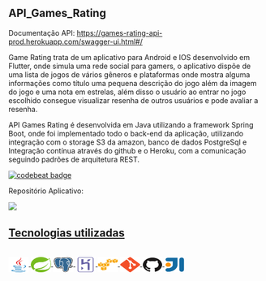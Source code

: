 ## API_Games_Rating

Documentação API: https://games-rating-api-prod.herokuapp.com/swagger-ui.html#/

Game Rating trata de um aplicativo para Android e IOS desenvolvido em Flutter, onde simula uma rede social para gamers, o aplicativo dispõe de uma lista de jogos de vários gêneros e plataformas onde mostra alguma informações como título uma pequena descrição do jogo além da imagem do jogo e uma nota em estrelas, além disso o usuário ao entrar no jogo escolhido consegue visualizar resenha de outros usuários e pode avaliar a resenha.

API Games Rating é desenvolvida em Java utilizando a framework Spring Boot, onde foi implementado todo o back-end da aplicação, utilizando integração com o storage S3 da amazon, banco de dados PostgreSql e Integração contínua através do github e o Heroku, com a comunicação seguindo padrões de arquitetura REST.

<a href="https://codebeat.co/projects/github-com-welbertfc-apigamesrating-develop">
 <img alt="codebeat badge" src="https://codebeat.co/badges/18e7cfe3-7035-4836-aac4-c97a3109d6bb" />
</a>

Repositório Aplicativo:
<div>
 <a href="https://github.com/luis-otvio/app_games_rating">
   <img height="100em" src="https://github-readme-stats.vercel.app/api/pin/?username=luis-otvio&repo=app_games_rating&show_owner=true&theme=gotham"/>
 <div>
  
  
  ## Tecnologias utilizadas
  
  <div style="display: inline_block"><br>
  <img align="center" alt="New-Jv" height="30" width="40" src="https://raw.githubusercontent.com/devicons/devicon/master/icons/java/java-original.svg">
  <img align="center" alt="New-Sp" height="30" width="40" src="https://raw.githubusercontent.com/devicons/devicon/master/icons/spring/spring-original.svg">
  <img align="center" alt="New-Jv" height="30" width="40" src="https://raw.githubusercontent.com/devicons/devicon/master/icons/postgresql/postgresql-original.svg">
  <img align="center" alt="New-Jv" height="30" width="40" src="https://raw.githubusercontent.com/devicons/devicon/master/icons/heroku/heroku-original.svg">
  <img align="center" alt="New-Jv" height="30" width="40" src="https://raw.githubusercontent.com/devicons/devicon/master/icons/amazonwebservices/amazonwebservices-original.svg">
  <img align="center" alt="New-Jv" height="30" width="40" src="https://raw.githubusercontent.com/devicons/devicon/master/icons/git/git-original.svg">
  <img align="center" alt="New-Gh" height="30" width="40" src="https://raw.githubusercontent.com/devicons/devicon/master/icons/github/github-original.svg">
  <img align="center" alt="New-Gh" height="30" width="40" src="https://raw.githubusercontent.com/devicons/devicon/master/icons/intellij/intellij-original.svg">
</div>

